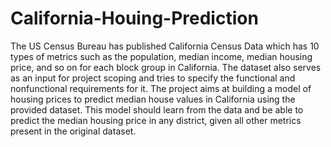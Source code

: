 # California-Houing-Prediction
The US Census Bureau has published California Census Data which has 10 types of metrics such as the population, median income, median housing price, and so on for each block group in California. The dataset also serves as an input for project scoping and tries to specify the functional and nonfunctional requirements for it. The project aims at building a model of housing prices to predict median house values in California using the provided dataset. This model should learn from the data and be able to predict the median housing price in any district, given all other metrics present in the original dataset.
